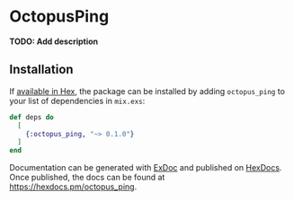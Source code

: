 # OctopusPing

**TODO: Add description**

## Installation

If [available in Hex](https://hex.pm/docs/publish), the package can be installed
by adding `octopus_ping` to your list of dependencies in `mix.exs`:

```elixir
def deps do
  [
    {:octopus_ping, "~> 0.1.0"}
  ]
end
```

Documentation can be generated with [ExDoc](https://github.com/elixir-lang/ex_doc)
and published on [HexDocs](https://hexdocs.pm). Once published, the docs can
be found at <https://hexdocs.pm/octopus_ping>.

